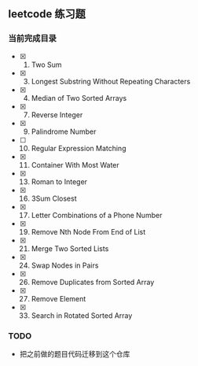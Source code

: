 ## leetcode 练习题

### 当前完成目录

- [x] 1. Two Sum
- [x] 3. Longest Substring Without Repeating Characters
- [x] 4. Median of Two Sorted Arrays
- [x] 7. Reverse Integer
- [x] 9. Palindrome Number
- [ ] 10. Regular Expression Matching
- [x] 11. Container With Most Water
- [x] 13. Roman to Integer
- [x] 16. 3Sum Closest
- [x] 17. Letter Combinations of a Phone Number
- [x] 19. Remove Nth Node From End of List
- [x] 21. Merge Two Sorted Lists
- [x] 24. Swap Nodes in Pairs
- [x] 26. Remove Duplicates from Sorted Array
- [x] 27. Remove Element
- [x] 33. Search in Rotated Sorted Array

### TODO
- 把之前做的题目代码迁移到这个仓库
